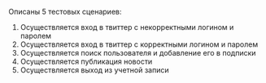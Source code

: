 Описаны 5 тестовых сценариев:

1. Осуществляется вход в твиттер с некорректными логином и паролем
2. Осуществляется вход в твиттер с корректными логином и паролем
3. Осуществляется поиск пользователя и добавление его в подписки
4. Осуществляется публикация новости
5. Осуществляется выход из учетной записи
